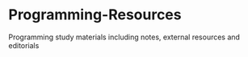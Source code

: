# Programming-Resources
Programming study materials including notes, external resources and editorials

